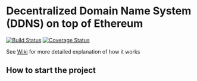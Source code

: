 # Decentralized Domain Name System (DDNS) on top of Ethereum

[![Build Status](https://travis-ci.org/mradkov/decentralized-dns.svg?branch=master)](https://travis-ci.org/mradkov/decentralized-dns) [![Coverage Status](https://coveralls.io/repos/github/mradkov/decentralized-dns/badge.svg?branch=master)](https://coveralls.io/github/mradkov/decentralized-dns?branch=master)

See [Wiki](https://github.com/mradkov/decentralized-dns/wiki) for more detailed explanation of how it works

## How to start the project


